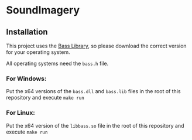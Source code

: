 # SoundImagery

## Installation

This project uses the [Bass Library](https://www.un4seen.com/), so please download the correct version for your operating system.

All operating systems need the `bass.h` file.

### For Windows:
Put the x64 versions of the `bass.dll` and `bass.lib` files in the root of this repository and execute `make run`

### For Linux:
Put the x64 version of the `libbass.so` file in the root of this repository and execute `make run`